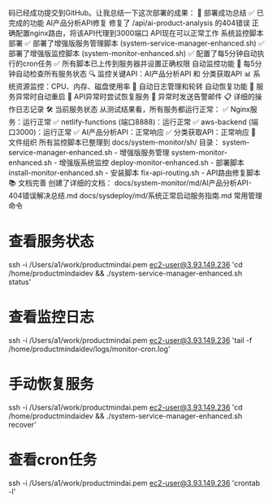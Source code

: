 码已经成功提交到GitHub。让我总结一下这次部署的成果：
🎉 部署成功总结
✅ 已完成的功能
AI产品分析API修复
修复了 /api/ai-product-analysis 的404错误
正确配置nginx路由，将该API代理到3000端口
API现在可以正常工作
系统监控脚本部署
✅ 部署了增强版服务管理脚本 (system-service-manager-enhanced.sh)
✅ 部署了增强版监控脚本 (system-monitor-enhanced.sh)
✅ 配置了每5分钟自动执行的cron任务
✅ 所有脚本已上传到服务器并设置正确权限
自动监控功能
🔄 每5分钟自动检查所有服务状态
🔍 监控关键API：AI产品分析API 和 分类获取API
📊 系统资源监控：CPU、内存、磁盘使用率
📝 自动日志管理和轮转
自动恢复功能
🔧 服务异常时自动重启
🚨 API异常时尝试恢复服务
📧 异常时发送告警邮件
📋 详细的操作日志记录
🛠️ 当前服务状态
从测试结果看，所有服务都运行正常：
✅ Nginx服务：运行正常
✅ netlify-functions (端口8888)：运行正常
✅ aws-backend (端口3000)：运行正常
✅ AI产品分析API：正常响应
✅ 分类获取API：正常响应
📁 文件组织
所有监控脚本已整理到 docs/system-monitor/sh/ 目录：
system-service-manager-enhanced.sh - 增强版服务管理
system-monitor-enhanced.sh - 增强版系统监控
deploy-monitor-enhanced.sh - 部署脚本
install-monitor-enhanced.sh - 安装脚本
fix-api-routing.sh - API路由修复脚本
📚 文档完善
创建了详细的文档：
docs/system-monitor/md/AI产品分析API-404错误解决总结.md
docs/sysdeploy/md/系统正常启动服务指南.md
常用管理命令
# 查看服务状态
ssh -i /Users/a1/work/productmindai.pem ec2-user@3.93.149.236 'cd /home/productmindaidev && ./system-service-manager-enhanced.sh status'

# 查看监控日志
ssh -i /Users/a1/work/productmindai.pem ec2-user@3.93.149.236 'tail -f /home/productmindaidev/logs/monitor-cron.log'

# 手动恢复服务
ssh -i /Users/a1/work/productmindai.pem ec2-user@3.93.149.236 'cd /home/productmindaidev && ./system-service-manager-enhanced.sh recover'

# 查看cron任务
ssh -i /Users/a1/work/productmindai.pem ec2-user@3.93.149.236 'crontab -l'